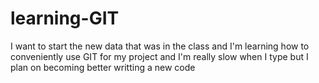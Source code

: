 # learning-GIT

I want to start the new data that was in the class and I'm learning how to conveniently use GIT for my project and I'm really slow when I type but I plan on becoming better
writting a new code 
